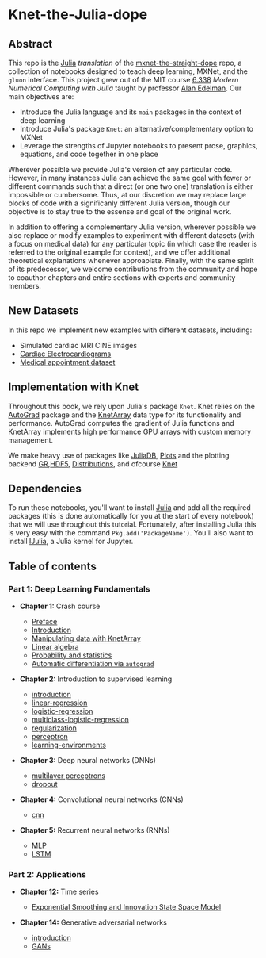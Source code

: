 # Knet-the-Julia-dope

## Abstract 

This repo is the [Julia](https://github.com/JuliaLang/julia) *translation* of the [mxnet-the-straight-dope](https://github.com/zackchase/mxnet-the-straight-dope) repo, a collection of notebooks designed to teach deep learning, MXNet, and the `gluon` interface. This project grew out of the MIT course [6.338](http://courses.csail.mit.edu/18.337/2017/) *Modern Numerical Computing with Julia* taught by professor [Alan Edelman](https://github.com/alanedelman). Our main objectives are:

* Introduce the Julia language and its `main` packages in the context of deep learning
* Introduce Julia's package `Knet`: an alternative/complementary option to MXNet
* Leverage the strengths of Jupyter notebooks to present prose, graphics, equations, and code together in one place

Wherever possible we provide Julia's version of any particular code. However, in many instances Julia can achieve the same goal with fewer or different commands such that a direct (or one two one) translation is either impossible or cumbersome. Thus, at our discretion we may replace large blocks of code with a significanly different Julia version, though our objective is to stay true to the essense and goal of the original work. 

In addition to offering a complementary Julia version, wherever possible we also replace or modify examples to experiment with different datasets (with a focus on medical data) for any particular topic (in which case the reader is referred to the original example for context), and we offer additional theoretical explanations whenever approapiate. Finally, with the same spirit of its predecessor, we welcome contributions from the community and hope to coauthor chapters and entire sections with experts and community members. 

## New Datasets

In this repo we implement new examples with different datasets, including:

* Simulated cardiac MRI CINE images
* [Cardiac Electrocardiograms](https://www.physionet.org/physiobank/annotations.shtml)
* [Medical appointment dataset](https://www.kaggle.com/joniarroba/noshowappointments/discussion/28825)

## Implementation with Knet

Throughout this book, we rely upon Julia's package `Knet`. Knet relies on the [AutoGrad](https://github.com/denizyuret/AutoGrad.jl) package and the [KnetArray](http://denizyuret.github.io/Knet.jl/latest/reference.html#KnetArray-1) data type for its functionality and performance. AutoGrad computes the gradient of Julia functions and KnetArray implements high performance GPU arrays with custom memory management.

We make heavy use of packages like [JuliaDB](https://github.com/JuliaComputing/JuliaDB.jl), [Plots](https://github.com/JuliaPlots/Plots.jl) and the plotting backend [GR](https://github.com/jheinen/GR.jl),[HDF5](https://github.com/JuliaIO/HDF5.jl), [Distributions](https://github.com/JuliaStats/Distributions.jl), and ofcourse [Knet](https://github.com/denizyuret/Knet.jl)

## Dependencies 

To run these notebooks, you'll want to install [Julia](https://github.com/JuliaLang/julia) and add all the required packages (this is done automatically for you at the start of every notebook) that we will use throughout this tutorial. Fortunately, after installing Julia this is very easy with the command `Pkg.add('PackageName')`. You'll also want to install [IJulia](https://github.com/JuliaLang/IJulia.jl), a Julia kernel for Jupyter. 

## Table of contents

### Part 1: Deep Learning Fundamentals
* **Chapter 1:** Crash course
    * [Preface](https://github.com/moralesq/Knet-the-Julia-dope/blob/master/chapter01_crashcourse/preface.ipynb)
    * [Introduction](https://github.com/moralesq/Knet-the-Julia-dope/blob/master/chapter01_crashcourse/introduction.ipynb)
    * [Manipulating data with KnetArray](https://github.com/moralesq/Knet-the-Julia-dope/blob/master/chapter01_crashcourse/KnetArray.ipynb)
    * [Linear algebra](https://github.com/moralesq/Knet-the-Julia-dope/blob/master/chapter01_crashcourse/linear-algebra.ipynb)
    * [Probability and statistics](https://github.com/moralesq/Knet-the-Julia-dope/blob/master/chapter01_crashcourse/probability.ipynb)
    * [Automatic differentiation via ``autograd``](https://github.com/moralesq/Knet-the-Julia-dope/blob/master/chapter01_crashcourse/autograd.ipynb)
    
 * **Chapter 2:** Introduction to supervised learning
     * [introduction](https://github.com/moralesq/Knet-the-Julia-dope/blob/master/chapter02_supervised-learning/section1-introduction.ipynb)
     * [linear-regression](https://github.com/moralesq/Knet-the-Julia-dope/blob/master/chapter02_supervised-learning/section2-linear-regression.ipynb)
     * [logistic-regression](https://github.com/moralesq/Knet-the-Julia-dope/blob/master/chapter02_supervised-learning/section3-logistic-regression.ipynb)
     * [multiclass-logistic-regression](https://github.com/moralesq/Knet-the-Julia-dope/blob/master/chapter02_supervised-learning/section4-multiclass-logistic-regression.ipynb)
     * [regularization](https://github.com/moralesq/Knet-the-Julia-dope/blob/master/chapter02_supervised-learning/section5-regularization.ipynb)
     * [perceptron](https://github.com/moralesq/Knet-the-Julia-dope/blob/master/chapter02_supervised-learning/section6-perceptron.ipynb)
     * [learning-environments](https://github.com/moralesq/Knet-the-Julia-dope/blob/master/chapter02_supervised-learning/section7-learning-environments.ipynb)    
     
  * **Chapter 3:** Deep neural networks (DNNs)
      * [multilayer perceptrons](https://github.com/moralesq/Knet-the-Julia-dope/blob/master/chapter03_deep-neural-networks/section2-multilayer%20perceptrons.ipynb)
      * [dropout](https://github.com/moralesq/Knet-the-Julia-dope/blob/master/chapter03_deep-neural-networks/section3-dropout.ipynb)
  
  * **Chapter 4:** Convolutional neural networks (CNNs)
      * [cnn](https://github.com/moralesq/Knet-the-Julia-dope/blob/master/chapter04_convolutional-neural-networks/section2-cnn.ipynb)
  
  * **Chapter 5:** Recurrent neural networks (RNNs)
      * [MLP](https://github.com/moralesq/Knet-the-Julia-dope/blob/master/chapter05_recurrent-neural-networks/section2-MLP.ipynb)
      * [LSTM](https://github.com/moralesq/Knet-the-Julia-dope/blob/master/chapter05_recurrent-neural-networks/section3-LSTM_shakespeare.ipynb)

### Part 2: Applications

  * **Chapter 12:** Time series
      * [Exponential Smoothing and Innovation State Space Model](https://github.com/moralesq/Knet-the-Julia-dope/blob/master/chapter12_time-series/section2-issm.ipynb)
  
  * **Chapter 14:** Generative adversarial networks
      * [introduction](https://github.com/moralesq/Knet-the-Julia-dope/blob/master/chapter14_generative-adversarial-networks/section1-introduction.ipynb)
      * [GANs](https://github.com/moralesq/Knet-the-Julia-dope/blob/master/chapter14_generative-adversarial-networks/section2-generative-adversarial-networks.ipynb)
  